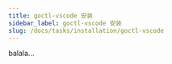 ```yaml
---
title: goctl-vscode 安装
sidebar_label: goctl-vscode 安装
slug: /docs/tasks/installation/goctl-vscode
---
```

balala...